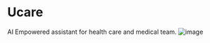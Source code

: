 # Ucare

AI Empowered assistant for health care and medical team.
![image](https://github.com/toantc1024/ucare-client/assets/60417892/45f22013-c215-45f6-89a5-a7d05b77fad6)
